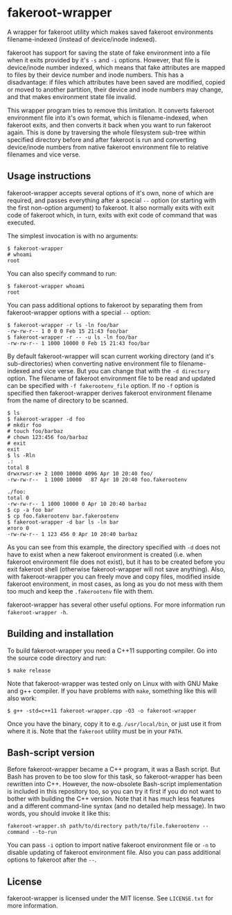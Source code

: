 # fakeroot-wrapper

A wrapper for fakeroot utility which makes saved fakeroot environments filename-indexed (instead of
device/inode indexed).

fakeroot has support for saving the state of fake environment into a file when it exits provided by
it's `-s` and `-i` options. However, that file is device/inode number indexed, which means that fake
attributes are mapped to files by their device number and inode numbers. This has a disadvantage: if
files which attributes have been saved are modified, copied or moved to another partition, their
device and inode numbers may change, and that makes environment state file invalid.

This wrapper program tries to remove this limitation. It converts fakeroot environment file into
it's own format, which is filename-indexed, when fakeroot exits, and then converts it back when you
want to run fakeroot again. This is done by traversing the whole filesystem sub-tree within
specified directory before and after fakeroot is run and converting device/inode numbers from native
fakeroot environment file to relative filenames and vice verse.

## Usage instructions

fakeroot-wrapper accepts several options of it's own, none of which are required, and passes
everything after a special `--` option (or starting with the first non-option argument) to fakeroot.
It also normally exits with exit code of fakeroot which, in turn, exits with exit code of command
that was executed.

The simplest invocation is with no arguments:

    $ fakeroot-wrapper
    # whoami
    root

You can also specify command to run:

    $ fakeroot-wrapper whoami
    root

You can pass additional options to fakeroot by separating them from fakeroot-wrapper options with a
special `--` option:

    $ fakeroot-wrapper -r ls -ln foo/bar
    -rw-rw-r-- 1 0 0 0 Feb 15 21:43 foo/bar
    $ fakeroot-wrapper -r -- -u ls -ln foo/bar
    -rw-rw-r-- 1 1000 10000 0 Feb 15 21:43 foo/bar

By default fakeroot-wrapper will scan current working directory (and it's sub-directories) when
converting native environment file to filename-indexed and vice verse. But you can change that with
the `-d directory` option. The filename of fakeroot environment file to be read and updated can be
specified with `-f fakerootenv_file` option. If no `-f` option is specified then fakeroot-wrapper
derives fakeroot environment filename from the name of directory to be scanned.

    $ ls
    $ fakeroot-wrapper -d foo
    # mkdir foo
    # touch foo/barbaz
    # chown 123:456 foo/barbaz
    # exit
    exit
    $ ls -Rln
    .:
    total 8
    drwxrwsr-x+ 2 1000 10000 4096 Apr 10 20:40 foo/
    -rw-rw-r--  1 1000 10000   87 Apr 10 20:40 foo.fakerootenv
    
    ./foo:
    total 0
    -rw-rw-r-- 1 1000 10000 0 Apr 10 20:40 barbaz
    $ cp -a foo bar
    $ cp foo.fakerootenv bar.fakerootenv
    $ fakeroot-wrapper -d bar ls -ln bar
    итого 0
    -rw-rw-r-- 1 123 456 0 Apr 10 20:40 barbaz

As you can see from this example, the directory specified with `-d` does not have to exist when a
new fakeroot environment is created (i.e. when fakeroot environment file does not exist), but it has
to be created before you exit fakeroot shell (otherwise fakeroot-wrapper will not save anything).
Also, with fakeroot-wrapper you can freely move and copy files, modified inside fakeroot
environment, in most cases, as long as you do not mess with them too much and keep the
`.fakerootenv` file with them.

fakeroot-wrapper has several other useful options. For more information run `fakeroot-wrapper -h`.

## Building and installation

To build fakeroot-wrapper you need a C++11 supporting compiler. Go into the source code directory
and run:

    $ make release

Note that fakeroot-wrapper was tested only on Linux with with GNU Make and g++ compiler. If you have
problems with `make`, something like this will also work:

    $ g++ -std=c++11 fakeroot-wrapper.cpp -O3 -o fakeroot-wrapper

Once you have the binary, copy it to e.g. `/usr/local/bin`, or just use it from where it is. Note
that the `fakeroot` utility must be in your `PATH`.

## Bash-script version

Before fakeroot-wrapper became a C++ program, it was a Bash script. But Bash has proven to be too
slow for this task, so fakeroot-wrapper has been rewritten into C++. However, the now-obsolete
Bash-script implementation is included in this repository too, so you can try it first if you do not
want to bother with building the C++ version. Note that it has much less features and a different
command-line syntax (and no detailed help message). In two words, you should invoke it like this:

    fakeroot-wrapper.sh path/to/directory path/to/file.fakerootenv -- command --to-run

You can pass `-i` option to import native fakeroot environment file or `-n` to disable updating of
fakeroot environment file. Also you can pass additional options to fakeroot after the `--`.

## License

fakeroot-wrapper is licensed under the MIT license. See `LICENSE.txt` for more information.
